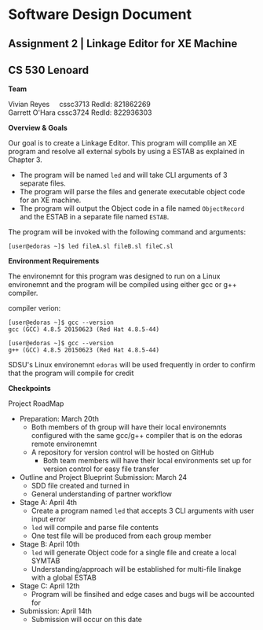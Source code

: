 # Software Design Document
## Assignment 2 | Linkage Editor for XE Machine
## CS 530 Lenoard

**Team**

Vivian Reyes
&nbsp;&nbsp;&nbsp;
               cssc3713    RedId: 821862269\
Garrett O'Hara cssc3724    RedId: 822936303

**Overview & Goals**

Our goal is to create a Linkage Editor. This program will complile an XE program and resolve all external sybols by using a ESTAB as explained in Chapter 3.

- The program will be named `led` and will take CLI arguments of 3 separate files.
- The program will parse the files and generate executable object code for an XE machine.
- The program will output the Object code in a file named `ObjectRecord` and the ESTAB in a separate file named `ESTAB`.

The program will be invoked with the following command and arguments:

```
[user@edoras ~]$ led fileA.sl fileB.sl fileC.sl
```

**Environment Requirements**

The environemnt for this program was designed to run on a Linux environemnt and the program will be compiled using either gcc or g++ compiler.

compiler verion:
```
[user@edoras ~]$ gcc --version
gcc (GCC) 4.8.5 20150623 (Red Hat 4.8.5-44)

[user@edoras ~]$ gcc --version
g++ (GCC) 4.8.5 20150623 (Red Hat 4.8.5-44)
```

SDSU's Linux environemnt `edoras` will be used frequently in order to confirm that the program will compile for credit

**Checkpoints**

Project RoadMap
- Preparation: March 20th
    - Both members of th group will have their local environemnts configured with the same gcc/g++ compiler that is on the edoras remote environemnt
    - A repository for version control will be hosted on GitHub
        - Both team members will have their local environments set up for version control for easy file transfer
- Outline and Project Blueprint Submission: March 24
    - SDD file created and turned in
    - General understanding of partner workflow
- Stage A: April 4th
    - Create a program named `led` that accepts 3 CLI arguments with user input error
    - `led` will compile and parse file contents
    - One test file will be produced from each group member
- Stage B: April 10th
    - `led` will generate Object code for a single file and create a local SYMTAB
    - Understanding/approach will be established for multi-file linakge with a global ESTAB
- Stage C: April 12th
    - Program will be finsihed and edge cases and bugs will be accounted for
- Submission: April 14th
    - Submission will occur on this date
    